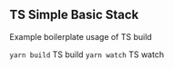 ## TS Simple Basic Stack

Example boilerplate usage of TS build

`yarn build` TS build
`yarn watch` TS watch